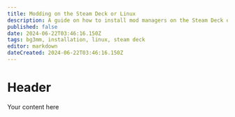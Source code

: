 ```yaml
---
title: Modding on the Steam Deck or Linux
description: A guide on how to install mod managers on the Steam Deck or other Linux distributions
published: false
date: 2024-06-22T03:46:16.150Z
tags: bg3mm, installation, linux, steam deck
editor: markdown
dateCreated: 2024-06-22T03:46:16.150Z
---
```


# Header
Your content here